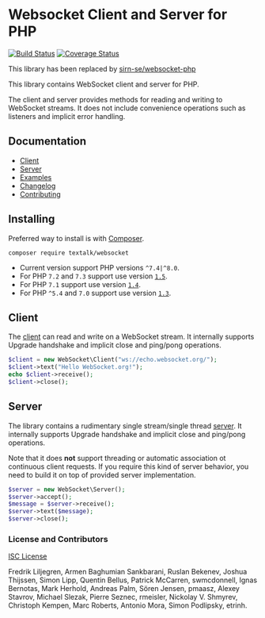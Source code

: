# Websocket Client and Server for PHP

[![Build Status](https://github.com/Textalk/websocket-php/actions/workflows/acceptance.yml/badge.svg)](https://github.com/Textalk/websocket-php/actions)
[![Coverage Status](https://coveralls.io/repos/github/Textalk/websocket-php/badge.svg?branch=master)](https://coveralls.io/github/Textalk/websocket-php)

This library has been replaced by [sirn-se/websocket-php](https://github.com/sirn-se/websocket-php)

This library contains WebSocket client and server for PHP.

The client and server provides methods for reading and writing to WebSocket streams.
It does not include convenience operations such as listeners and implicit error handling.

## Documentation

- [Client](docs/Client.md)
- [Server](docs/Server.md)
- [Examples](docs/Examples.md)
- [Changelog](docs/Changelog.md)
- [Contributing](docs/Contributing.md)

## Installing

Preferred way to install is with [Composer](https://getcomposer.org/).
```
composer require textalk/websocket
```

* Current version support PHP versions `^7.4|^8.0`.
* For PHP `7.2` and `7.3` support use version [`1.5`](https://github.com/Textalk/websocket-php/tree/1.5.0).
* For PHP `7.1` support use version [`1.4`](https://github.com/Textalk/websocket-php/tree/1.4.0).
* For PHP `^5.4` and `7.0` support use version [`1.3`](https://github.com/Textalk/websocket-php/tree/1.3.0).

## Client

The [client](docs/Client.md) can read and write on a WebSocket stream.
It internally supports Upgrade handshake and implicit close and ping/pong operations.

```php
$client = new WebSocket\Client("ws://echo.websocket.org/");
$client->text("Hello WebSocket.org!");
echo $client->receive();
$client->close();
```

## Server

The library contains a rudimentary single stream/single thread [server](docs/Server.md).
It internally supports Upgrade handshake and implicit close and ping/pong operations.

Note that it does **not** support threading or automatic association ot continuous client requests.
If you require this kind of server behavior, you need to build it on top of provided server implementation.

```php
$server = new WebSocket\Server();
$server->accept();
$message = $server->receive();
$server->text($message);
$server->close();
```

### License and Contributors

[ISC License](COPYING.md)

Fredrik Liljegren, Armen Baghumian Sankbarani, Ruslan Bekenev,
Joshua Thijssen, Simon Lipp, Quentin Bellus, Patrick McCarren, swmcdonnell,
Ignas Bernotas, Mark Herhold, Andreas Palm, Sören Jensen, pmaasz, Alexey Stavrov,
Michael Slezak, Pierre Seznec, rmeisler, Nickolay V. Shmyrev, Christoph Kempen,
Marc Roberts, Antonio Mora, Simon Podlipsky, etrinh.

